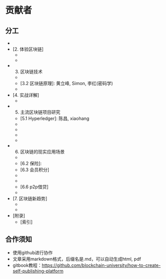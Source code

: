 贡献者
===

## 分工
- [1. 引言]: hug
- [2. 体验区块链]
  - [2.1 Marbles体验]: 包建强
  - [2.2 开发环境搭建]: 黄立峰
- 3. 区块链技术
  - [3.1 区块链的前世今生]: 龚鸣
  - [3.2 区块链原理]: 黄立峰, Simon, 李红(密码学)
  - [3.3 区块链相关算法]: 谭昶
- [4. 实战详解]
  - [4.1 Marbles详解]: 包建强
- 5. 主流区块链项目研究
  - [5.1 Hyperledger]: 陈昌, xiaohang
  - [5.2 以太坊研究]: William
  - [5.3 Intelledger]: 黄立峰
  - [5.4 Bitshares]: 黄立峰
  - [5.5 RS Coin]: 朱立
- 6. 区块链的现实应用场景
  - [6.1 彩票（赌博领域）]: 张广峰
  - [6.2 保险]:
  - [6.3 会员积分]
  - [6.4 食品溯源]: 张广峰
  - [6.5 艺术品认证]: 郑涛
  - [6.6 p2p借贷]
  - [6.7 金融]: 大鹏
- [7. 区块链新趋势]
  - [7.1 现有的问题]: 黄立峰
  - [7.2 新的趋势]: 黄立峰
- [附录]
  - [索引]


## 合作须知
* 使用github进行协作
* 文章采用markdown格式，后缀名是.md，可以自动生成html, pdf
* gitbook教程：https://github.com/blockchain-university/how-to-create-self-publishing-platform
